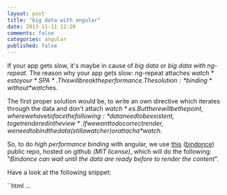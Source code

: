 ```yaml
---
layout: post
title: "big data with angular"
date: 2013-11-11 12:20
comments: false
categories: angular
published: false
---
```


If your app gets slow, it's maybe in cause of *big data* or *big data with ng-repeat*. The reason why your app gets slow: ng-repeat attaches *$watch*es to your *SPA*. This will break the performance. The solution: *binding* without *$watch*es.

<!-- more -->

The first proper solution would be, to write an own directive which iterates through the data and don't attach *$watch*es. But there will be the point, where we have to face the following: *data need to be existent, to get rendered in the view*. If we want to do correct render, we need to bind the data (still a watcher) or attach a *$watch*.

So, to do *high performance binding* with angular, we use [this](https://github.com/Pasvaz/bindonce) ([bindonce](https://github.com/Pasvaz/bindonce)) public repo, hosted on github *(MIT license)*, which will do the following: "*Bindonce can wait until the data are ready before to render the content*".

Have a look at the following snippet:

``html
<span my-custom-set-text="Person.firstname"></span>
<span my-custom-set-text="Person.lastname"></span>
...
<script>
angular.module('testApp', [])
.directive('myCustomSetText', function () {
    return {
        link:function (scope, elem, attr, ctrl) {
            elem.text(scope.$eval(attr.myCustomSetText));
        }
    }
});
</script>
```